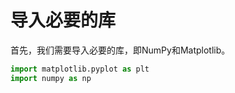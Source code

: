 # 导入必要的库

首先，我们需要导入必要的库，即NumPy和Matplotlib。

```python
import matplotlib.pyplot as plt
import numpy as np
```
